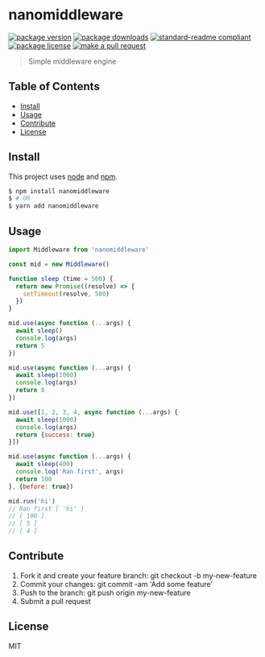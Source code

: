
# nanomiddleware
[![package version](https://img.shields.io/npm/v/nanomiddleware.svg?style=flat-square)](https://npmjs.org/package/nanomiddleware)
[![package downloads](https://img.shields.io/npm/dm/nanomiddleware.svg?style=flat-square)](https://npmjs.org/package/nanomiddleware)
[![standard-readme compliant](https://img.shields.io/badge/readme%20style-standard-brightgreen.svg?style=flat-square)](https://github.com/RichardLitt/standard-readme)
[![package license](https://img.shields.io/npm/l/nanomiddleware.svg?style=flat-square)](https://npmjs.org/package/nanomiddleware)
[![make a pull request](https://img.shields.io/badge/PRs-welcome-brightgreen.svg?style=flat-square)](http://makeapullrequest.com)

> Simple middleware engine

## Table of Contents

- [Install](#install)
- [Usage](#usage)
- [Contribute](#contribute)
- [License](#License)

## Install

This project uses [node](https://nodejs.org) and [npm](https://www.npmjs.com). 

```sh
$ npm install nanomiddleware
$ # OR
$ yarn add nanomiddleware
```

## Usage

```js
import Middleware from 'nanomiddleware'

const mid = new Middleware()

function sleep (time = 500) {
  return new Promise((resolve) => {
    setTimeout(resolve, 500)
  })
}

mid.use(async function (...args) {
  await sleep()
  console.log(args)
  return 5
})

mid.use(async function (...args) {
  await sleep(1000)
  console.log(args)
  return 8
})

mid.use([1, 2, 3, 4, async function (...args) {
  await sleep(1000)
  console.log(args)
  return {success: true}
}])

mid.use(async function (...args) {
  await sleep(400)
  console.log('Ran first', args)
  return 100
}, {before: true})

mid.run('hi')
// Ran first [ 'hi' ]
// [ 100 ]
// [ 5 ]
// [ 4 ]

```

## Contribute

1. Fork it and create your feature branch: git checkout -b my-new-feature
2. Commit your changes: git commit -am 'Add some feature'
3. Push to the branch: git push origin my-new-feature 
4. Submit a pull request

## License

MIT
    